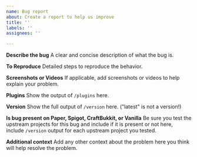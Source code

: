 ```yaml
---
name: Bug report
about: Create a report to help us improve
title: ''
labels: ''
assignees: ''

---
```


**Describe the bug**
A clear and concise description of what the bug is.

**To Reproduce**
Detailed steps to reproduce the behavior.

**Screenshots or Videos**
If applicable, add screenshots or videos to help explain your problem.

**Plugins**
Show the output of `/plugins` here.

**Version**
Show the full output of `/version` here. ("latest" is not a version!)

**Is bug present on Paper, Spigot, CraftBukkit, or Vanilla**
Be sure you test the upstream projects for this bug and include if it is present or not here, include `/version` output for each upstream project you tested.

**Additional context**
Add any other context about the problem here you think will help resolve the problem.
